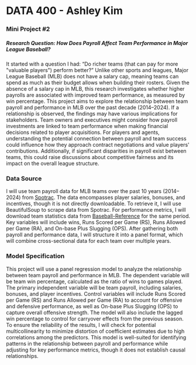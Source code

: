 # DATA 400 - Ashley Kim
### Mini Project #2
##### Research Question: How Does Payroll Affect Team Performance in Major League Baseball?


It started with a question I had: “Do richer teams (that can pay for more "valuable players") perform better?” Unlike other sports and leagues, Major League Baseball (MLB) does not have a salary cap, meaning teams can spend as much as their budget allows when building their rosters. Given the absence of a salary cap in MLB, this research investigates whether higher payrolls are associated with improved team performance, as measured by win percentage. This project aims to explore the relationship between team payroll and performance in MLB over the past decade (2014–2024). If a relationship is observed, the findings may have various implications for stakeholders. Team owners and executives might consider how payroll investments are linked to team performance when making financial decisions related to player acquisitions. For players and agents, understanding the potential connection between payroll and team success could influence how they approach contract negotiations and value players' contributions. Additionally, if significant disparities in payroll exist between teams, this could raise discussions about competitive fairness and its impact on the overall league structure.


### Data Source
I will use team payroll data for MLB teams over the past 10 years (2014–2024) from [Spotrac]. The data encompasses player salaries, bonuses, and incentives, though it is not directly downloadable. To retrieve it, I will use BeautifulSoup to scrape data from Spotrac. For performance metrics, I will download team statistics data from [Baseball-Reference] for the same period. Key variables will include wins, Runs Scored per Game (RS), Runs Allowed per Game (RA), and On-base Plus Slugging (OPS). After gathering both payroll and performance data, I will structure it into a panel format, which will combine cross-sectional data for each team over multiple years.


### Model Specification
This project will use a panel regression model to analyze the relationship between team payroll and performance in MLB. The dependent variable will be team win percentage, calculated as the ratio of wins to games played. The primary independent variable will be team payroll, including salaries, bonuses, and player incentives. Control variables will include Runs Scored per Game (RS) and Runs Allowed per Game (RA) to account for offensive and defensive performance, as well as On-base Plus Slugging (OPS) to capture overall offensive strength. The model will also include the lagged win percentage to control for carryover effects from the previous season. To ensure the reliability of the results, I will check for potential multicollinearity to minimize distortion of coefficient estimates due to high correlations among the predictors. This model is well-suited for identifying patterns in the relationship between payroll and performance while adjusting for key performance metrics, though it does not establish causal relationships.


[//]: #
 [spotrac]:<https://www.spotrac.com/mlb/payroll/_/year/2024/sort/cap_total2>
 [baseball-reference]: <https://www.baseball-reference.com/leagues/majors/2024.shtml>